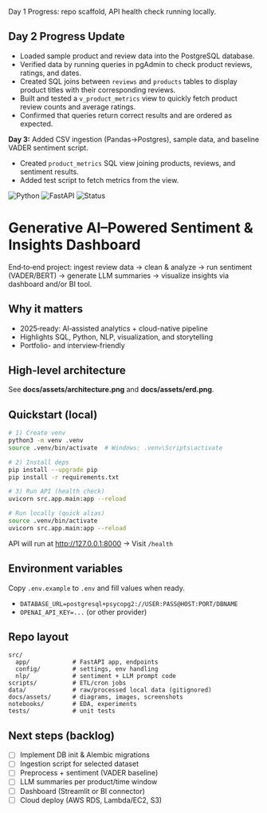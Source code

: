 Day 1 Progress: repo scaffold, API health check running locally.
## Day 2 Progress Update

- Loaded sample product and review data into the PostgreSQL database.
- Verified data by running queries in pgAdmin to check product reviews, ratings, and dates.
- Created SQL joins between `reviews` and `products` tables to display product titles with their corresponding reviews.
- Built and tested a `v_product_metrics` view to quickly fetch product review counts and average ratings.
- Confirmed that queries return correct results and are ordered as expected.

**Day 3:** Added CSV ingestion (Pandas→Postgres), sample data, and baseline VADER sentiment script. 
- Created `product_metrics` SQL view joining products, reviews, and sentiment results.  
- Added test script to fetch metrics from the view.  

![Python](https://img.shields.io/badge/Python-3.10+-informational)
![FastAPI](https://img.shields.io/badge/FastAPI-0.111-green)
![Status](https://img.shields.io/badge/Project-Active-brightgreen)


# Generative AI–Powered Sentiment & Insights Dashboard

End‑to‑end project: ingest review data → clean & analyze → run sentiment (VADER/BERT) → generate LLM summaries → visualize insights via dashboard and/or BI tool.

## Why it matters
- 2025‑ready: AI‑assisted analytics + cloud-native pipeline
- Highlights SQL, Python, NLP, visualization, and storytelling
- Portfolio- and interview‑friendly

## High‑level architecture
See **docs/assets/architecture.png** and **docs/assets/erd.png**.

## Quickstart (local)
```bash
# 1) Create venv
python3 -m venv .venv
source .venv/bin/activate  # Windows: .venv\Scripts\activate

# 2) Install deps
pip install --upgrade pip
pip install -r requirements.txt

# 3) Run API (health check)
uvicorn src.app.main:app --reload

# Run locally (quick alias)
source .venv/bin/activate
uvicorn src.app.main:app --reload
```

API will run at http://127.0.0.1:8000  → Visit `/health`

## Environment variables
Copy `.env.example` to `.env` and fill values when ready.
- `DATABASE_URL=postgresql+psycopg2://USER:PASS@HOST:PORT/DBNAME`
- `OPENAI_API_KEY=...` (or other provider)

## Repo layout
```
src/
  app/            # FastAPI app, endpoints
  config/         # settings, env handling
  nlp/            # sentiment + LLM prompt code
scripts/          # ETL/cron jobs
data/             # raw/processed local data (gitignored)
docs/assets/      # diagrams, images, screenshots
notebooks/        # EDA, experiments
tests/            # unit tests
```

## Next steps (backlog)
- [ ] Implement DB init & Alembic migrations
- [ ] Ingestion script for selected dataset
- [ ] Preprocess + sentiment (VADER baseline)
- [ ] LLM summaries per product/time window
- [ ] Dashboard (Streamlit or BI connector)
- [ ] Cloud deploy (AWS RDS, Lambda/EC2, S3)
